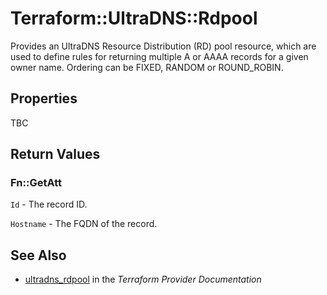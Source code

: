 # Terraform::UltraDNS::Rdpool

Provides an UltraDNS Resource Distribution (RD) pool resource, which are
used to define rules for returning multiple A or AAAA records for a given owner name. Ordering can be FIXED, RANDOM or ROUND_ROBIN.

## Properties

TBC

## Return Values

### Fn::GetAtt

`Id` - The record ID.

`Hostname` - The FQDN of the record.

## See Also

* [ultradns_rdpool](https://www.terraform.io/docs/providers/ultradns/r/rdpool.html) in the _Terraform Provider Documentation_